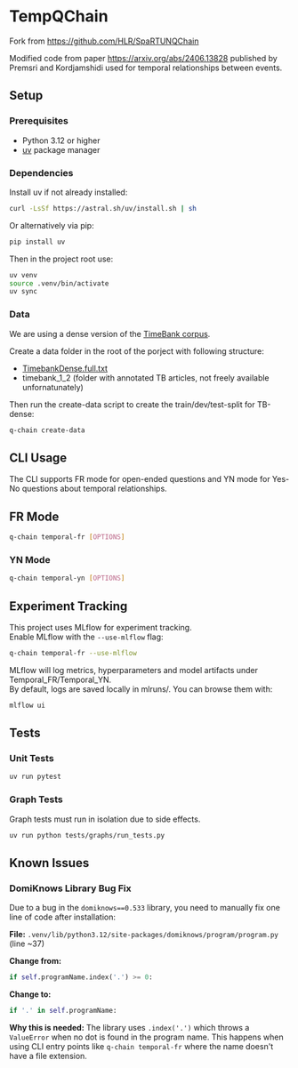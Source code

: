 # TempQChain



Fork from https://github.com/HLR/SpaRTUNQChain

Modified code from paper https://arxiv.org/abs/2406.13828 published by Premsri and Kordjamshidi used for temporal relationships between events.



## Setup

### Prerequisites
- Python 3.12 or higher
- [uv](https://docs.astral.sh/uv/) package manager

### Dependencies
Install uv if not already installed:
```bash
curl -LsSf https://astral.sh/uv/install.sh | sh
```
Or alternatively via pip:
```bash
pip install uv
```
Then in the project root use:
```bash
uv venv
source .venv/bin/activate
uv sync
```
### Data
We are using a dense version of the [TimeBank corpus](https://aclanthology.org/P14-2082/). 

Create a data folder in the root of the porject with following structure:
- [TimebankDense.full.txt](https://www.usna.edu/Users/cs/nchamber/caevo/TimebankDense.full.txt)
- timebank_1_2 (folder with annotated TB articles, not freely available unfornatunately)

Then run the create-data script to create the train/dev/test-split for TB-dense:
```bash
q-chain create-data
```


## CLI Usage

The CLI supports FR mode for open-ended questions and YN mode for Yes-No questions about temporal relationships.

## FR Mode
```bash
q-chain temporal-fr [OPTIONS]
```

### YN Mode
```bash
q-chain temporal-yn [OPTIONS]
```

## Experiment Tracking

This project uses MLflow for experiment tracking.  
Enable MLflow with the `--use-mlflow` flag:
```bash
q-chain temporal-fr --use-mlflow
```
MLflow will log metrics, hyperparameters and model artifacts 
under Temporal_FR/Temporal_YN.<br>
By default, logs are saved locally in mlruns/. 
You can browse them with:
```bash
mlflow ui
```

## Tests
### Unit Tests

```bash
uv run pytest
```
### Graph Tests
Graph tests must run in isolation due to side effects.
```bash
uv run python tests/graphs/run_tests.py
```

## Known Issues

### DomiKnows Library Bug Fix

Due to a bug in the `domiknows==0.533` library, you need to manually fix one line of code after installation:

**File:** `.venv/lib/python3.12/site-packages/domiknows/program/program.py` (line ~37)

**Change from:**
```python
if self.programName.index('.') >= 0:
```

**Change to:**
```python
if '.' in self.programName:
```

**Why this is needed:** The library uses `.index('.')` which throws a `ValueError` when no dot is found in the program name. This happens when using CLI entry points like `q-chain temporal-fr` where the name doesn't have a file extension.

